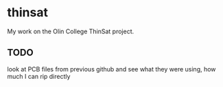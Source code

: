 # thinsat
My work on the Olin College ThinSat project.

## TODO
look at PCB files from previous github and see what they were using, how much I can rip directly